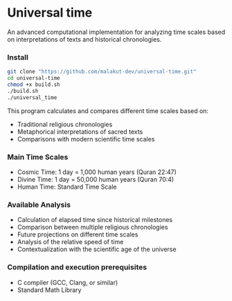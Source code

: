 # Universal time
An advanced computational implementation for analyzing time scales based on interpretations of texts and historical chronologies.

### Install
```sh
git clone "https://github.com/malakut-dev/universal-time.git"
cd universal-time
chmod +x build.sh
./build.sh
./universal_time
```

This program calculates and compares different time scales based on:

- Traditional religious chronologies
- Metaphorical interpretations of sacred texts
- Comparisons with modern scientific time scales

### Main Time Scales

- Cosmic Time: 1 day = 1,000 human years (Quran 22:47)
- Divine Time: 1 day = 50,000 human years (Quran 70:4)
- Human Time: Standard Time Scale

### Available Analysis

- Calculation of elapsed time since historical milestones
- Comparison between multiple religious chronologies
- Future projections on different time scales
- Analysis of the relative speed of time
- Contextualization with the scientific age of the universe

### Compilation and execution prerequisites

- C compiler (GCC, Clang, or similar)
- Standard Math Library
